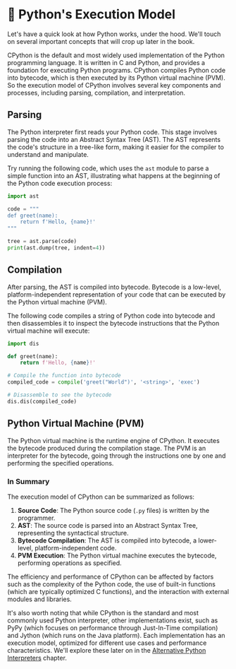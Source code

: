 # 🐍 Python's Execution Model

Let's have a quick look at how Python works, under the hood. We'll touch on several important concepts that will crop up later in the book. 

CPython is the default and most widely used implementation of the Python programming language. It is written in C and Python, and provides a foundation for executing Python programs. CPython compiles Python code into bytecode, which is then executed by its Python virtual machine (PVM). So the execution model of CPython involves several key components and processes, including parsing, compilation, and interpretation. 

## Parsing

The Python interpreter first reads your Python code. This stage involves parsing the code into an Abstract Syntax Tree (AST). The AST represents the code's structure in a tree-like form, making it easier for the compiler to understand and manipulate.

Try running the following code, which uses the `ast` module to parse a simple function into an AST, illustrating what happens at the beginning of the Python code execution process:

```python
import ast

code = """
def greet(name):
    return f'Hello, {name}!'
"""

tree = ast.parse(code)
print(ast.dump(tree, indent=4))
```

## Compilation

After parsing, the AST is compiled into bytecode. Bytecode is a low-level, platform-independent representation of your code that can be executed by the Python virtual machine (PVM).

The following code compiles a string of Python code into bytecode and then disassembles it to inspect the bytecode instructions that the Python virtual machine will execute:

```python
import dis

def greet(name):
    return f'Hello, {name}!'

# Compile the function into bytecode
compiled_code = compile('greet("World")', '<string>', 'exec')

# Disassemble to see the bytecode
dis.dis(compiled_code)
```

## Python Virtual Machine (PVM)

The Python virtual machine is the runtime engine of CPython. It executes the bytecode produced during the compilation stage. The PVM is an interpreter for the bytecode, going through the instructions one by one and performing the specified operations.

### In Summary

The execution model of CPython can be summarized as follows:

1. **Source Code**: The Python source code (`.py` files) is written by the programmer.
2. **AST**: The source code is parsed into an Abstract Syntax Tree, representing the syntactical structure.
3. **Bytecode Compilation**: The AST is compiled into bytecode, a lower-level, platform-independent code.
4. **PVM Execution**: The Python virtual machine executes the bytecode, performing operations as specified.

The efficiency and performance of CPython can be affected by factors such as the complexity of the Python code, the use of built-in functions (which are typically optimized C functions), and the interaction with external modules and libraries.

It's also worth noting that while CPython is the standard and most commonly used Python interpreter, other implementations exist, such as PyPy (which focuses on performance through Just-In-Time compilation) and Jython (which runs on the Java platform). Each implementation has an execution model, optimized for different use cases and performance characteristics. We'll explore these later on in the [Alternative Python Interpreters](./alternative_python_interpreters.md) chapter.